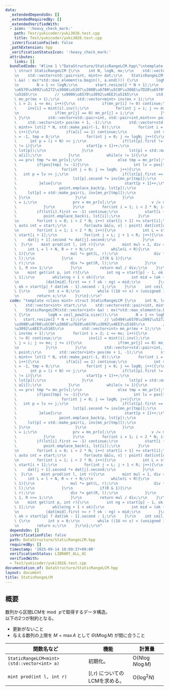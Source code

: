 ```yaml
---
data:
  _extendedDependsOn: []
  _extendedRequiredBy: []
  _extendedVerifiedWith:
  - icon: ':heavy_check_mark:'
    path: Test/yukicoder/yuki3026.test.cpp
    title: Test/yukicoder/yuki3026.test.cpp
  _isVerificationFailed: false
  _pathExtension: hpp
  _verificationStatusIcon: ':heavy_check_mark:'
  attributes:
    links: []
  bundledCode: "#line 1 \"DataStructure/StaticRangeLCM.hpp\"\ntemplate <class mint>\
    \ struct StaticRangeLCM {\r\n    int N, logN, mx;\r\n    std::vector<int> start;\r\
    \n    std::vector<std::pair<int, mint>> dat;\r\n    StaticRangeLCM(std::vector<int>\
    \ &a) : mx(*std::max_element(a.begin(), a.end())) {\r\n        logN = ceil_pow2(a.size());\r\
    \n        N = 1 << logN;\r\n        start.resize(2 * N + 1);\r\n        // \u5404\
    \u6570\u3092\u5272\u308A\u5207\u308B\u6700\u5C0F\u306E\u7D20\u6570\u3092\u4EE3\
    \u5165\r\n        // \u9006\u6570\u3092\u4EE3\u5165\r\n        std::vector<int>\
    \ mn_pr(mx + 1);\r\n        std::vector<mint> inv(mx + 1);\r\n        for(int\
    \ i = 2; i <= mx; i++){\r\n            if(mn_pr[i] != 0) continue;\r\n       \
    \     inv[i] = mint(i).inv();\r\n            for(int j = i; j <= mx; j += i){\r\
    \n                if(mn_pr[j] == 0) mn_pr[j] = i;\r\n            }\r\n       \
    \ }\r\n        std::vector<std::pair<int, std::pair<int,mint>>> point;\r\n   \
    \     std::vector<int> pos(mx + 1, -1);\r\n        std::vector<std::pair<int,\
    \ mint>> lst(2 * N, std::make_pair(-1, 0));\r\n        for(int i = 0; i < (int)(a.size());\
    \ i++){\r\n            if(a[i] == 1) continue;\r\n            int v = a[i], prv\
    \ = -1, tmp = 0;\r\n            for(int j = 0; j <= logN; j++){\r\n          \
    \      int p = (i + N) >> j;\r\n                if(lst[p].first != -1 && lst[p].first\
    \ != i){\r\n                    start[p + 1]++;\r\n                    point.emplace_back(p,\
    \ lst[p]);\r\n                }\r\n                lst[p] = std::make_pair(i,\
    \ a[i]);\r\n            }\r\n            while(v != 1){\r\n                if(mn_pr[v]\
    \ == prv) tmp *= mn_pr[v];\r\n                else tmp = mn_pr[v];\r\n       \
    \         if(pos[tmp] != -1){\r\n                    int lv = pos[tmp] + N;\r\n\
    \                    for(int j = 0; j <= logN; j++){\r\n                     \
    \   int p = lv >> j;\r\n                        if(lst[p].first == i){\r\n   \
    \                         lst[p].second *= inv[mn_pr[tmp]];\r\n              \
    \          }else{\r\n                            start[p + 1]++;\r\n         \
    \                   point.emplace_back(p, lst[p]);\r\n                       \
    \     lst[p] = std::make_pair(i, inv[mn_pr[tmp]]);\r\n                       \
    \ }\r\n                    }\r\n                }\r\n                pos[tmp]\
    \ = i;\r\n                prv = mn_pr[v];\r\n                v /= mn_pr[v];\r\n\
    \            }\r\n        }\r\n        for(int i = 1; i < 2 * N; i++){\r\n   \
    \         if(lst[i].first == -1) continue;\r\n            start[i + 1]++;\r\n\
    \            point.emplace_back(i, lst[i]);\r\n        }\r\n        dat.resize(point.size());\r\
    \n        for(int i = 0; i < 2 * N; i++) start[i + 1] += start[i];\r\n       \
    \ auto cnt = start;\r\n        for(auto &&[u, v] : point) dat[cnt[u]++] = v;\r\
    \n        for(int i = 1; i < 2 * N; i++){\r\n            int L = start[i], R =\
    \ start[i + 1];\r\n            for(int j = L; j + 1 < R; j++){\r\n           \
    \     dat[j + 1].second *= dat[j].second;\r\n            }\r\n        }\r\n  \
    \  }\r\n    mint prod(int l, int r){\r\n        mint mul = 1, div = 1;\r\n   \
    \     int L = l + N, R = r + N;\r\n        while(L < R){\r\n            if(L &\
    \ 1){\r\n                mul *= get(L, r);\r\n                div *= get(L++,\
    \ l);\r\n            }\r\n            if(R & 1){\r\n                mul *= get(--R,\
    \ r);\r\n                div *= get(R, l);\r\n            }\r\n            L >>=\
    \ 1, R >>= 1;\r\n        }\r\n        return mul / div;\r\n    }\r\n    private:\r\
    \n    mint get(int p, int r){\r\n        int ng = start[p] - 1, ok = start[p +\
    \ 1];\r\n        while(ng + 1 < ok){\r\n            int mid = (ok + ng) / 2;\r\
    \n            (dat[mid].first >= r ? ok : ng) = mid;\r\n        }\r\n        return\
    \ ok > start[p] ? dat[ok - 1].second : 1;\r\n    }\r\n    int ceil_pow2(int n)\
    \ {\r\n        int x = 0;\r\n        while ((1U << x) < (unsigned int)(n)) x++;\r\
    \n        return x;\r\n    }\r\n};\r\n"
  code: "template <class mint> struct StaticRangeLCM {\r\n    int N, logN, mx;\r\n\
    \    std::vector<int> start;\r\n    std::vector<std::pair<int, mint>> dat;\r\n\
    \    StaticRangeLCM(std::vector<int> &a) : mx(*std::max_element(a.begin(), a.end()))\
    \ {\r\n        logN = ceil_pow2(a.size());\r\n        N = 1 << logN;\r\n     \
    \   start.resize(2 * N + 1);\r\n        // \u5404\u6570\u3092\u5272\u308A\u5207\
    \u308B\u6700\u5C0F\u306E\u7D20\u6570\u3092\u4EE3\u5165\r\n        // \u9006\u6570\
    \u3092\u4EE3\u5165\r\n        std::vector<int> mn_pr(mx + 1);\r\n        std::vector<mint>\
    \ inv(mx + 1);\r\n        for(int i = 2; i <= mx; i++){\r\n            if(mn_pr[i]\
    \ != 0) continue;\r\n            inv[i] = mint(i).inv();\r\n            for(int\
    \ j = i; j <= mx; j += i){\r\n                if(mn_pr[j] == 0) mn_pr[j] = i;\r\
    \n            }\r\n        }\r\n        std::vector<std::pair<int, std::pair<int,mint>>>\
    \ point;\r\n        std::vector<int> pos(mx + 1, -1);\r\n        std::vector<std::pair<int,\
    \ mint>> lst(2 * N, std::make_pair(-1, 0));\r\n        for(int i = 0; i < (int)(a.size());\
    \ i++){\r\n            if(a[i] == 1) continue;\r\n            int v = a[i], prv\
    \ = -1, tmp = 0;\r\n            for(int j = 0; j <= logN; j++){\r\n          \
    \      int p = (i + N) >> j;\r\n                if(lst[p].first != -1 && lst[p].first\
    \ != i){\r\n                    start[p + 1]++;\r\n                    point.emplace_back(p,\
    \ lst[p]);\r\n                }\r\n                lst[p] = std::make_pair(i,\
    \ a[i]);\r\n            }\r\n            while(v != 1){\r\n                if(mn_pr[v]\
    \ == prv) tmp *= mn_pr[v];\r\n                else tmp = mn_pr[v];\r\n       \
    \         if(pos[tmp] != -1){\r\n                    int lv = pos[tmp] + N;\r\n\
    \                    for(int j = 0; j <= logN; j++){\r\n                     \
    \   int p = lv >> j;\r\n                        if(lst[p].first == i){\r\n   \
    \                         lst[p].second *= inv[mn_pr[tmp]];\r\n              \
    \          }else{\r\n                            start[p + 1]++;\r\n         \
    \                   point.emplace_back(p, lst[p]);\r\n                       \
    \     lst[p] = std::make_pair(i, inv[mn_pr[tmp]]);\r\n                       \
    \ }\r\n                    }\r\n                }\r\n                pos[tmp]\
    \ = i;\r\n                prv = mn_pr[v];\r\n                v /= mn_pr[v];\r\n\
    \            }\r\n        }\r\n        for(int i = 1; i < 2 * N; i++){\r\n   \
    \         if(lst[i].first == -1) continue;\r\n            start[i + 1]++;\r\n\
    \            point.emplace_back(i, lst[i]);\r\n        }\r\n        dat.resize(point.size());\r\
    \n        for(int i = 0; i < 2 * N; i++) start[i + 1] += start[i];\r\n       \
    \ auto cnt = start;\r\n        for(auto &&[u, v] : point) dat[cnt[u]++] = v;\r\
    \n        for(int i = 1; i < 2 * N; i++){\r\n            int L = start[i], R =\
    \ start[i + 1];\r\n            for(int j = L; j + 1 < R; j++){\r\n           \
    \     dat[j + 1].second *= dat[j].second;\r\n            }\r\n        }\r\n  \
    \  }\r\n    mint prod(int l, int r){\r\n        mint mul = 1, div = 1;\r\n   \
    \     int L = l + N, R = r + N;\r\n        while(L < R){\r\n            if(L &\
    \ 1){\r\n                mul *= get(L, r);\r\n                div *= get(L++,\
    \ l);\r\n            }\r\n            if(R & 1){\r\n                mul *= get(--R,\
    \ r);\r\n                div *= get(R, l);\r\n            }\r\n            L >>=\
    \ 1, R >>= 1;\r\n        }\r\n        return mul / div;\r\n    }\r\n    private:\r\
    \n    mint get(int p, int r){\r\n        int ng = start[p] - 1, ok = start[p +\
    \ 1];\r\n        while(ng + 1 < ok){\r\n            int mid = (ok + ng) / 2;\r\
    \n            (dat[mid].first >= r ? ok : ng) = mid;\r\n        }\r\n        return\
    \ ok > start[p] ? dat[ok - 1].second : 1;\r\n    }\r\n    int ceil_pow2(int n)\
    \ {\r\n        int x = 0;\r\n        while ((1U << x) < (unsigned int)(n)) x++;\r\
    \n        return x;\r\n    }\r\n};\r\n"
  dependsOn: []
  isVerificationFile: false
  path: DataStructure/StaticRangeLCM.hpp
  requiredBy: []
  timestamp: '2025-09-14 18:09:37+09:00'
  verificationStatus: LIBRARY_ALL_AC
  verifiedWith:
  - Test/yukicoder/yuki3026.test.cpp
documentation_of: DataStructure/StaticRangeLCM.hpp
layout: document
title: StaticRangeLCM
---
```


## 概要
数列から区間LCMを$\bmod\,p$で取得するデータ構造。<br>
以下の2つが制約となる。
- 更新がないこと
- 与える数列の上限を $M = \max A$ として $\Theta(M \log M)$ が間に合うこと

|関数名など|機能|計算量|
|---------|----|-----|
|`StaticRangeLCM<mint>(std::vector<int> a)`| 初期化。| $\text{O}(N \log N \log M)$ |
|`mint prod(int l, int r)`| $[l, r)$ についてのLCMを求める。| $\text{O}(\log^{2} N)$|
